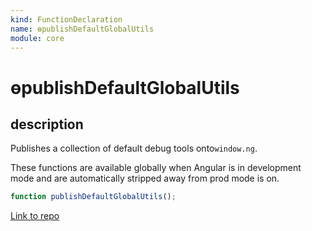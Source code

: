 ```yaml
---
kind: FunctionDeclaration
name: ɵpublishDefaultGlobalUtils
module: core
---
```


# ɵpublishDefaultGlobalUtils

## description

Publishes a collection of default debug tools onto`window.ng`.

These functions are available globally when Angular is in development
mode and are automatically stripped away from prod mode is on.

```ts
function publishDefaultGlobalUtils();
```

[Link to repo](https://github.com/timdeschryver/angular/blob/master/packages/core/src/render3/util/global_utils.ts#L40-L53)
